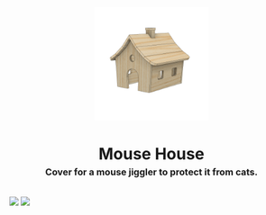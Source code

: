 <!-- 2023-12-28 -->

<p align="center">
  <img src="../../plans/mouse-house/images/wireframe.png" width="40%"/>
</p>
<h1 align="center">
  Mouse House
  <br>
  <sup><sub><sup>Cover for a mouse jiggler to protect it from cats.<sup></sub>
</h1>

![](/plans/mouse-house/images/gallery0.png)
![](/plans/mouse-house/images/gallery1.jpg)
